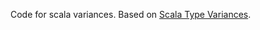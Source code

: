 Code for scala variances.
Based on [Scala Type Variances](http://www.jayway.com/2011/10/03/scala-type-variances-part-one/).

